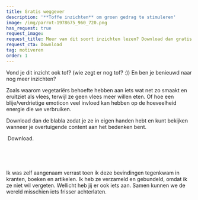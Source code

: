 ```yaml
---
title: Gratis weggever
description: '**Toffe inzichten** om groen gedrag te stimuleren'
image: /img/parrot-1978675_960_720.png
has_request: true
request_image:
request_title: Meer van dit soort inzichten lezen? Download dan gratis het boekje.
request_cta: Download
tag: motiveren
order: 1
---
```


Vond je dit inzicht ook tof? (wie zegt er nog tof? :)) En ben je benieuwd naar nog meer inzichten?

Zoals waarom vegetari&euml;rs behoefte hebben aan iets wat net zo smaakt en eruitziet als vlees, terwijl ze geen vlees meer willen eten. Of hoe een blije/verdrietige emoticon veel invloed kan hebben op de hoeveelheid energie die we verbruiken.

Download dan de blabla zodat je ze in eigen handen hebt en kunt bekijken wanneer je overtuigende content aan het bedenken bent.

&nbsp;Download.

&nbsp;

&nbsp;

Ik was zelf aangenaam verrast toen ik deze bevindingen tegenkwam in kranten, boeken en artikelen. Ik heb ze verzameld en gebundeld, omdat ik ze niet wil vergeten. Wellicht heb jij er ook iets aan. Samen kunnen we de wereld misschien iets frisser achterlaten.
